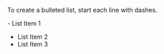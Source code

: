 To create a bulleted list, start each line with dashes.
<!--break-->- List Item 1
- List Item 2
- List Item 3

